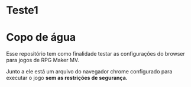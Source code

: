 # Teste1

<h1>Copo de água</h1>

<p>Esse repositório tem como finalidade testar as configurações do browser para jogos de RPG Maker MV.</p>
<p>Junto a ele está um arquivo do navegador chrome configurado para executar o jogo <b>sem as restrições de segurança.</b></p>
